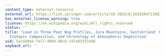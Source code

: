```yaml
---
content_type: external-resource
external_url: https://link.springer.com/article/10.1023/A:1018384711802
has_external_license_warning: true
license: https://en.wikipedia.org/wiki/All_rights_reserved
status: ''
title: 'Lead in Three Peat Bog Profiles, Jura Mountains, Switzerland: Enrichment Factors,
  Isotopic Composition, and Chronology of Atmospheric Deposition'
uid: 5aceb9e5-fe17-409d-98c6-c97a03351e98
wayback_url: ''
---
```


